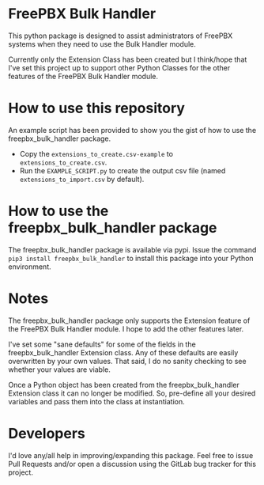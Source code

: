 # FreePBX Bulk Handler
This python package is designed to assist administrators of FreePBX systems when
they need to use the Bulk Handler module.

Currently only the Extension Class has been created but I think/hope that I've
set this project up to support other Python Classes for the other features of
the FreePBX Bulk Handler module.

# How to use this repository
An example script has been provided to show you the gist of how to use the freepbx_bulk_handler
package.
* Copy the ```extensions_to_create.csv-example``` to ```extensions_to_create.csv```.
* Run the ```EXAMPLE_SCRIPT.py``` to create the output csv file (named ```extensions_to_import.csv```
by default).

# How to use the freepbx_bulk_handler package
The freepbx_bulk_handler package is available via pypi.  Issue the command ```pip3 install freepbx_bulk_handler``` to 
install this package into your Python environment.

# Notes
The freepbx_bulk_handler package only supports the Extension feature of the FreePBX Bulk Handler module.  I hope to add
the other features later.

I've set some "sane defaults" for some of the fields in the freepbx_bulk_handler Extension class.  Any of these defaults
are easily overwritten by your own values.  That said, I do no sanity checking to see whether your values are viable.

Once a Python object has been created from the freepbx_bulk_handler Extension class it can no longer be modified.  So,
pre-define all your desired variables and pass them into the class at instantiation.

# Developers
I'd love any/all help in improving/expanding this package.  Feel free to issue Pull Requests and/or open a discussion
using the GitLab bug tracker for this project.